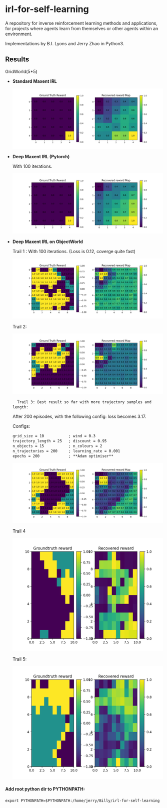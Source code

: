 # irl-for-self-learning
A repository for inverse reinforcement learning methods and applications, for projects where agents learn from themselves or other agents within an environment.

Implementations by B.I. Lyons and Jerry Zhao in Python3.


## Results

GridWorld(5*5)

* **Standard Maxent IRL**
  
  ![Standard Maxent IRL](pics/reward-Aug14.png)

* **Deep Maxent IRL (Pytorch)**

    With 100 iterations.

  ![Deep Maxent IRL](pics/reward-deepIRL-20Aug.png)


<!-- * **Deep Maxent IRL on ObjectWorld**

    With 100 iterations.

  ![Deep Maxent IRL](pics/reward-ObjectWorld.png)
 -->


* **Deep Maxent IRL on ObjectWorld**
  
    Trail 1 : With 100 iterations. (Loss is 0.12, coverge quite fast)

  ![Deep Maxent IRL Jerry](pics/ObjectWorld-Jerry.png)

    Trail 2:
  
  ![Deep Maxent IRL Billy](pics/ObjectWorld-Billy.png)
  
		Trail 3: Best result so far with more trajectory samples and length:
    After 200 episodes, with the following config: loss becomes 3.17.
  
    Configs:

    ```
    grid_size = 10           ; wind = 0.3
  trajectory_length = 25   ; discount = 0.95
    n_objects = 15           ; n_colours = 2
    n_trajectories = 200     ; learning_rate = 0.001
    epochs = 200             ; **Adam optimiser**
    ```
  
  ![Deep Maxent IRL Better](pics/ObjectWorld-Adam.png)


    Trail 4

  ![Deep Maxent IRL 1](pics/Figure_1.png)

    Trail 5:

  ![Deep Maxent IRL 2](pics/Figure_2.png)

#### Add root python dir to PYTHONPATH:



```export PYTHONPATH=$PYTHONPATH:/home/jerry/Billy/irl-for-self-learning```